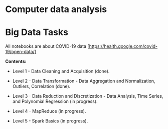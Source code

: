 # Computer data analysis

# Big Data Tasks

All notebooks are about COVID-19 data [https://health.google.com/covid-19/open-data/]

**Contents:**

- Level 1 - Data Cleaning and Acquisition (done).

- Level 2 - Data Transformation - Data Aggregation and Normalization, Outliers, Correlation (done).

- Level 3 - Data Reduction and Discretization - Data Analysis, Time Series, and Polynomial Regression (in progress).

- Level 4 - MapReduce (in progress).

- Level 5 - Spark Basics (in progress).
